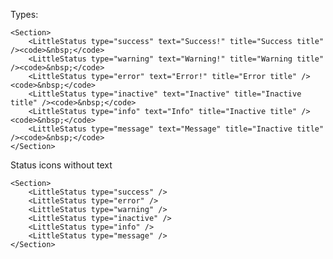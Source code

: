 Types:

    <Section>
        <LittleStatus type="success" text="Success!" title="Success title" /><code>&nbsp;</code>
        <LittleStatus type="warning" text="Warning!" title="Warning title" /><code>&nbsp;</code>
        <LittleStatus type="error" text="Error!" title="Error title" /><code>&nbsp;</code>
        <LittleStatus type="inactive" text="Inactive" title="Inactive title" /><code>&nbsp;</code>
        <LittleStatus type="info" text="Info" title="Inactive title" /><code>&nbsp;</code>
        <LittleStatus type="message" text="Message" title="Inactive title" /><code>&nbsp;</code>
    </Section>


Status icons without text

    <Section>
        <LittleStatus type="success" />
        <LittleStatus type="error" />
        <LittleStatus type="warning" />
        <LittleStatus type="inactive" />
        <LittleStatus type="info" />
        <LittleStatus type="message" />
    </Section>
